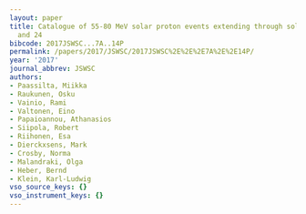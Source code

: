 ```yaml
---
layout: paper
title: Catalogue of 55-80 MeV solar proton events extending through solar cycles 23
  and 24
bibcode: 2017JSWSC...7A..14P
permalink: /papers/2017/JSWSC/2017JSWSC%2E%2E%2E7A%2E%2E14P/
year: '2017'
journal_abbrev: JSWSC
authors:
- Paassilta, Miikka
- Raukunen, Osku
- Vainio, Rami
- Valtonen, Eino
- Papaioannou, Athanasios
- Siipola, Robert
- Riihonen, Esa
- Dierckxsens, Mark
- Crosby, Norma
- Malandraki, Olga
- Heber, Bernd
- Klein, Karl-Ludwig
vso_source_keys: {}
vso_instrument_keys: {}
---
```

